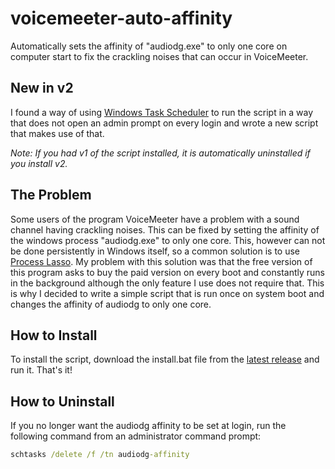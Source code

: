 # voicemeeter-auto-affinity

Automatically sets the affinity of "audiodg.exe" to only one core on computer
start to fix the crackling noises that can occur in VoiceMeeter.

## New in v2

I found a way of using
[Windows Task Scheduler](https://learn.microsoft.com/en-us/windows/win32/taskschd/schtasks)
to run the script in a way that does not open an admin prompt on every login and
wrote a new script that makes use of that.

_Note: If you had v1 of the script installed, it is automatically uninstalled if
you install v2._

## The Problem

Some users of the program VoiceMeeter have a problem with a sound channel having
crackling noises. This can be fixed by setting the affinity of the windows
process "audiodg.exe" to only one core. This, however can not be done
persistently in Windows itself, so a common solution is to use
[Process Lasso](https://bitsum.com/). My problem with this solution was that the
free version of this program asks to buy the paid version on every boot and
constantly runs in the background although the only feature I use does not
require that. This is why I decided to write a simple script that is run once on
system boot and changes the affinity of audiodg to only one core.

## How to Install

To install the script, download the install.bat file from the
[latest release](https://github.com/Gobidev/voicemeeter-auto-affinity/releases/latest)
and run it. That's it!

## How to Uninstall

If you no longer want the audiodg affinity to be set at login, run the following
command from an administrator command prompt:

```bat
schtasks /delete /f /tn audiodg-affinity
```

